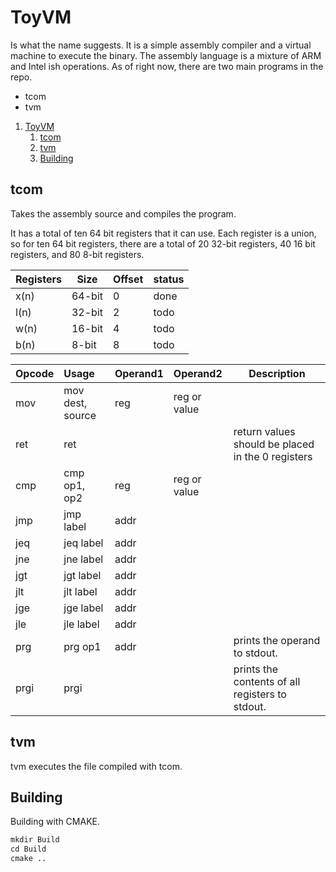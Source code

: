 # ToyVM

Is what the name suggests. It is a simple assembly compiler and a virtual machine to execute the binary. The assembly language is a mixture of ARM and Intel ish operations. As of right now, there are two main programs in the repo.

* tcom
* tvm

1. [ToyVM](#toyvm)
    1. [tcom](#tcom)
    2. [tvm](#tvm)
    3. [Building](#building)

## tcom

Takes the assembly source and compiles the program.

It has a total of ten 64 bit registers that it can use.
Each register is a union, so for ten 64 bit registers, there are a total of 20 32-bit registers, 40 16 bit registers, and 80 8-bit registers.

| Registers | Size   | Offset | status |
|:----------|--------|--------|--------|
| x(n)      | 64-bit | 0      | done   |
| l(n)      | 32-bit | 2      | todo   |
| w(n)      | 16-bit | 4      | todo   |
| b(n)      | 8-bit  | 8      | todo   |



| Opcode | Usage            | Operand1 | Operand2     | Description                                       |
|:-------|:-----------------|:---------|:-------------|---------------------------------------------------|
| mov    | mov dest, source | reg      | reg or value |                                                   |
| ret    | ret              |          |              | return values should be placed in the 0 registers |
| cmp    | cmp op1, op2     | reg      | reg or value |                                                   |
| jmp    | jmp label        | addr     |              |                                                   |
| jeq    | jeq label        | addr     |              |                                                   |
| jne    | jne label        | addr     |              |                                                   |
| jgt    | jgt label        | addr     |              |                                                   |
| jlt    | jlt label        | addr     |              |                                                   |
| jge    | jge label        | addr     |              |                                                   |
| jle    | jle label        | addr     |              |                                                   |
| prg    | prg op1          | addr     |              | prints the operand to stdout.                     |
| prgi   | prgi             |          |              | prints the contents of all registers to stdout.   |

## tvm

tvm executes the file compiled with tcom.

## Building

Building with CMAKE.

```txt
mkdir Build
cd Build
cmake ..
```
